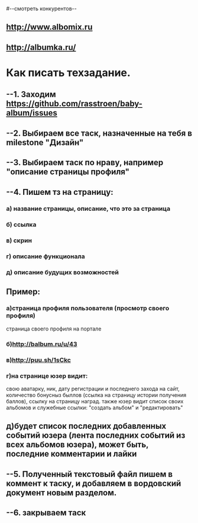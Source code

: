 #--смотреть конкурентов--
## http://www.albomix.ru
## http://albumka.ru/


# Как писать техзадание.

## --1. Заходим https://github.com/rasstroen/baby-album/issues
## --2. Выбираем все таск, назначенные на тебя в milestone "Дизайн"
## --3. Выбираем таск по нраву, например "описание страницы профиля"
## --4. Пишем тз на страницу:
### а) название страницы, описание, что это за страница
### б) ссылка
### в) скрин
### г) описание функционала
### д) описание будущих возможностей

## Пример:
### а)страница профиля пользователя (просмотр своего профиля)
страница своего профиля на портале
### б)http://balbum.ru/u/43
### в)http://puu.sh/1sCkc
### г)на странице юзер видит:
свою аватарку, ник, дату регистрации и последнего захода на сайт, количество бонусныз быллов (ссылка на страницу истории получения баллов), ссылку на страницу наград.
также юзер видит список своих альбомов и служебные ссылки: "создать альбом" и "редактировать"
## д)будет список последних добавленных событий юзера (лента последних событий из всех альбомов юзера), может быть, последние комментарии и лайки


## --5. Полученный текстовый файл пишем в коммент к таску, и добавляем в вордовский документ новым разделом.
## --6. закрываем таск